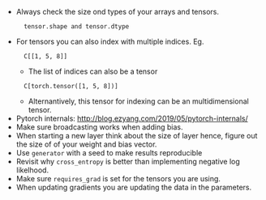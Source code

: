 * Always check the size ond types of your arrays and tensors.
  ```
    tensor.shape and tensor.dtype
  ```
* For tensors you can also index with multiple indices. Eg.
  ```
    C[[1, 5, 8]]
  ```
  * The list of indices can also be a tensor
  ```
    C[torch.tensor([1, 5, 8])]
  ```
    * Alternantively, this tensor for indexing can be an multidimensional
      tensor.
* Pytorch internals: http://blog.ezyang.com/2019/05/pytorch-internals/
* Make sure broadcasting works when adding bias.
* When starting a new layer think about the size of layer hence, figure out the
  size of of your weight and bias vector.
* Use `generator` with a seed to make results reproducible
* Revisit why `cross_entropy` is better than implementing negative log
  likelhood.
* Make sure `requires_grad` is set for the tensors you are using.
* When updating gradients you are updating the data in the parameters.
